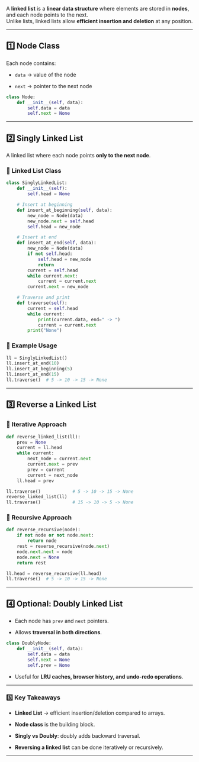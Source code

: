 A **linked list** is a **linear data structure** where elements are stored in **nodes**, and each node points to the next.  
Unlike lists, linked lists allow **efficient insertion and deletion** at any position.

---

## 1️⃣ Node Class

Each node contains:

- `data` → value of the node
    
- `next` → pointer to the next node
    

```python
class Node:
    def __init__(self, data):
        self.data = data
        self.next = None
```

---

## 2️⃣ Singly Linked List

A linked list where each node points **only to the next node**.

### 🔹 Linked List Class

```python
class SinglyLinkedList:
    def __init__(self):
        self.head = None

    # Insert at beginning
    def insert_at_beginning(self, data):
        new_node = Node(data)
        new_node.next = self.head
        self.head = new_node

    # Insert at end
    def insert_at_end(self, data):
        new_node = Node(data)
        if not self.head:
            self.head = new_node
            return
        current = self.head
        while current.next:
            current = current.next
        current.next = new_node

    # Traverse and print
    def traverse(self):
        current = self.head
        while current:
            print(current.data, end=" -> ")
            current = current.next
        print("None")
```

### 🔹 Example Usage

```python
ll = SinglyLinkedList()
ll.insert_at_end(10)
ll.insert_at_beginning(5)
ll.insert_at_end(15)
ll.traverse()  # 5 -> 10 -> 15 -> None
```

---

## 3️⃣ Reverse a Linked List

### 🔹 Iterative Approach

```python
def reverse_linked_list(ll):
    prev = None
    current = ll.head
    while current:
        next_node = current.next
        current.next = prev
        prev = current
        current = next_node
    ll.head = prev

ll.traverse()            # 5 -> 10 -> 15 -> None
reverse_linked_list(ll)
ll.traverse()            # 15 -> 10 -> 5 -> None
```

### 🔹 Recursive Approach

```python
def reverse_recursive(node):
    if not node or not node.next:
        return node
    rest = reverse_recursive(node.next)
    node.next.next = node
    node.next = None
    return rest

ll.head = reverse_recursive(ll.head)
ll.traverse()  # 5 -> 10 -> 15 -> None
```

---

## 4️⃣ Optional: Doubly Linked List

- Each node has `prev` and `next` pointers.
    
- Allows **traversal in both directions**.
    

```python
class DoublyNode:
    def __init__(self, data):
        self.data = data
        self.next = None
        self.prev = None
```

- Useful for **LRU caches, browser history, and undo-redo operations**.
    

---

### 5️⃣ Key Takeaways

- **Linked List** → efficient insertion/deletion compared to arrays.
    
- **Node class** is the building block.
    
- **Singly vs Doubly**: doubly adds backward traversal.
    
- **Reversing a linked list** can be done iteratively or recursively.
    

---

